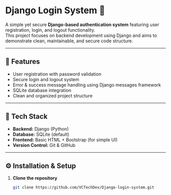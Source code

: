 # Django Login System 🔐

A simple yet secure **Django-based authentication system** featuring user registration, login, and logout functionality.  
This project focuses on backend development using Django and aims to demonstrate clean, maintainable, and secure code structure.

---

## 🚀 Features
- User registration with password validation  
- Secure login and logout system  
- Error & success message handling using Django messages framework  
- SQLite database integration  
- Clean and organized project structure  

---

## 🧠 Tech Stack
- **Backend:** Django (Python)
- **Database:** SQLite (default)
- **Frontend:** Basic HTML + Bootstrap (for simple UI)
- **Version Control:** Git & GitHub

---

## ⚙️ Installation & Setup

1. **Clone the repository**
   ```bash
   git clone https://github.com/VCTechDev/Django-login-system.git
